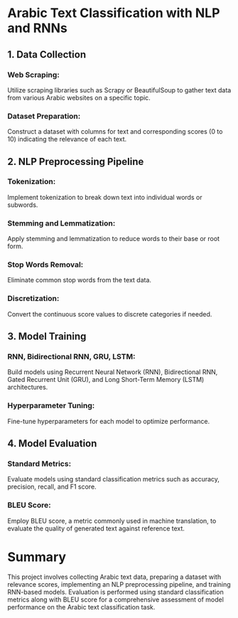 # Arabic Text Classification with NLP and RNNs
## 1. Data Collection
### Web Scraping:
Utilize scraping libraries such as Scrapy or BeautifulSoup to gather text data from various Arabic websites on a specific topic.
### Dataset Preparation:
Construct a dataset with columns for text and corresponding scores (0 to 10) indicating the relevance of each text.
## 2. NLP Preprocessing Pipeline
### Tokenization:

Implement tokenization to break down text into individual words or subwords.
### Stemming and Lemmatization:

Apply stemming and lemmatization to reduce words to their base or root form.
### Stop Words Removal:

Eliminate common stop words from the text data.
### Discretization:

Convert the continuous score values to discrete categories if needed.
## 3. Model Training
### RNN, Bidirectional RNN, GRU, LSTM:

Build models using Recurrent Neural Network (RNN), Bidirectional RNN, Gated Recurrent Unit (GRU), and Long Short-Term Memory (LSTM) architectures.
### Hyperparameter Tuning:

Fine-tune hyperparameters for each model to optimize performance.
## 4. Model Evaluation
### Standard Metrics:

Evaluate models using standard classification metrics such as accuracy, precision, recall, and F1 score.
### BLEU Score:

Employ BLEU score, a metric commonly used in machine translation, to evaluate the quality of generated text against reference text.
# Summary
This project involves collecting Arabic text data, preparing a dataset with relevance scores, implementing an NLP preprocessing pipeline, and training RNN-based models. Evaluation is performed using standard classification metrics along with BLEU score for a comprehensive assessment of model performance on the Arabic text classification task.
